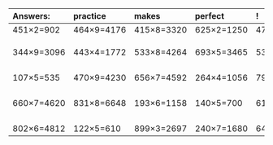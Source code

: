 | Answers: | practice | makes | perfect | ! |
| :--- | :--- | :--- | :--- | :--- |
| 451×2=902 | 464×9=4176 | 415×8=3320 | 625×2=1250 | 479×7=3353 | 
|   |   |   |   |   | 
|   |   |   |   |   | 
|   |   |   |   |   | 
| 344×9=3096 | 443×4=1772 | 533×8=4264 | 693×5=3465 | 532×6=3192 | 
|   |   |   |   |   | 
|   |   |   |   |   | 
|   |   |   |   |   | 
|   |   |   |   |   | 
| 107×5=535 | 470×9=4230 | 656×7=4592 | 264×4=1056 | 797×3=2391 | 
|   |   |   |   |   | 
|   |   |   |   |   | 
|   |   |   |   |   | 
|   |   |   |   |   | 
| 660×7=4620 | 831×8=6648 | 193×6=1158 | 140×5=700 | 615×8=4920 | 
|   |   |   |   |   | 
|   |   |   |   |   | 
|   |   |   |   |   | 
|   |   |   |   |   | 
| 802×6=4812 | 122×5=610 | 899×3=2697 | 240×7=1680 | 640×2=1280 | 
